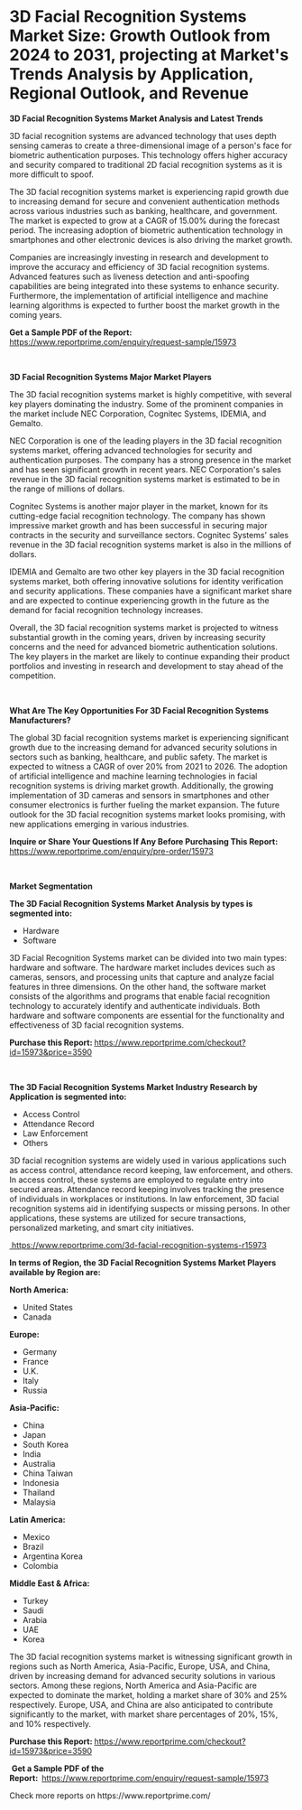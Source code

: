 <p><h1>3D Facial Recognition Systems Market Size: Growth Outlook from 2024 to 2031, projecting at Market's Trends Analysis by Application, Regional Outlook, and Revenue</h1></p><p><strong>3D Facial Recognition Systems Market Analysis and Latest Trends</strong></p>
<p><p>3D facial recognition systems are advanced technology that uses depth sensing cameras to create a three-dimensional image of a person's face for biometric authentication purposes. This technology offers higher accuracy and security compared to traditional 2D facial recognition systems as it is more difficult to spoof.</p><p>The 3D facial recognition systems market is experiencing rapid growth due to increasing demand for secure and convenient authentication methods across various industries such as banking, healthcare, and government. The market is expected to grow at a CAGR of 15.00% during the forecast period. The increasing adoption of biometric authentication technology in smartphones and other electronic devices is also driving the market growth.</p><p>Companies are increasingly investing in research and development to improve the accuracy and efficiency of 3D facial recognition systems. Advanced features such as liveness detection and anti-spoofing capabilities are being integrated into these systems to enhance security. Furthermore, the implementation of artificial intelligence and machine learning algorithms is expected to further boost the market growth in the coming years.</p></p>
<p><strong>Get a Sample PDF of the Report:&nbsp;</strong> <a href="https://www.reportprime.com/enquiry/request-sample/15973">https://www.reportprime.com/enquiry/request-sample/15973</a></p>
<p>&nbsp;</p>
<p><strong>3D Facial Recognition Systems Major Market Players</strong></p>
<p><p>The 3D facial recognition systems market is highly competitive, with several key players dominating the industry. Some of the prominent companies in the market include NEC Corporation, Cognitec Systems, IDEMIA, and Gemalto. </p><p>NEC Corporation is one of the leading players in the 3D facial recognition systems market, offering advanced technologies for security and authentication purposes. The company has a strong presence in the market and has seen significant growth in recent years. NEC Corporation's sales revenue in the 3D facial recognition systems market is estimated to be in the range of millions of dollars.</p><p>Cognitec Systems is another major player in the market, known for its cutting-edge facial recognition technology. The company has shown impressive market growth and has been successful in securing major contracts in the security and surveillance sectors. Cognitec Systems' sales revenue in the 3D facial recognition systems market is also in the millions of dollars.</p><p>IDEMIA and Gemalto are two other key players in the 3D facial recognition systems market, both offering innovative solutions for identity verification and security applications. These companies have a significant market share and are expected to continue experiencing growth in the future as the demand for facial recognition technology increases.</p><p>Overall, the 3D facial recognition systems market is projected to witness substantial growth in the coming years, driven by increasing security concerns and the need for advanced biometric authentication solutions. The key players in the market are likely to continue expanding their product portfolios and investing in research and development to stay ahead of the competition.</p></p>
<p>&nbsp;</p>
<p><strong>What Are The Key Opportunities For 3D Facial Recognition Systems Manufacturers?</strong></p>
<p><p>The global 3D facial recognition systems market is experiencing significant growth due to the increasing demand for advanced security solutions in sectors such as banking, healthcare, and public safety. The market is expected to witness a CAGR of over 20% from 2021 to 2026. The adoption of artificial intelligence and machine learning technologies in facial recognition systems is driving market growth. Additionally, the growing implementation of 3D cameras and sensors in smartphones and other consumer electronics is further fueling the market expansion. The future outlook for the 3D facial recognition systems market looks promising, with new applications emerging in various industries.</p></p>
<p><strong>Inquire or Share Your Questions If Any Before Purchasing This Report:</strong> <a href="https://www.reportprime.com/enquiry/pre-order/15973">https://www.reportprime.com/enquiry/pre-order/15973</a></p>
<p>&nbsp;</p>
<p><strong>Market Segmentation</strong></p>
<p><strong>The 3D Facial Recognition Systems Market Analysis by types is segmented into:</strong></p>
<p><ul><li>Hardware</li><li>Software</li></ul></p>
<p><p>3D Facial Recognition Systems market can be divided into two main types: hardware and software. The hardware market includes devices such as cameras, sensors, and processing units that capture and analyze facial features in three dimensions. On the other hand, the software market consists of the algorithms and programs that enable facial recognition technology to accurately identify and authenticate individuals. Both hardware and software components are essential for the functionality and effectiveness of 3D facial recognition systems.</p></p>
<p><strong>Purchase this Report:&nbsp;</strong><a href="https://www.reportprime.com/checkout?id=15973&price=3590">https://www.reportprime.com/checkout?id=15973&price=3590</a></p>
<p>&nbsp;</p>
<p><strong>The 3D Facial Recognition Systems Market Industry Research by Application is segmented into:</strong></p>
<p><ul><li>Access Control</li><li>Attendance Record</li><li>Law Enforcement</li><li>Others</li></ul></p>
<p><p>3D facial recognition systems are widely used in various applications such as access control, attendance record keeping, law enforcement, and others. In access control, these systems are employed to regulate entry into secured areas. Attendance record keeping involves tracking the presence of individuals in workplaces or institutions. In law enforcement, 3D facial recognition systems aid in identifying suspects or missing persons. In other applications, these systems are utilized for secure transactions, personalized marketing, and smart city initiatives.</p></p>
<p><a href="https://www.reportprime.com/3d-facial-recognition-systems-r15973">&nbsp;https://www.reportprime.com/3d-facial-recognition-systems-r15973</a></p>
<p><strong>In terms of Region, the 3D Facial Recognition Systems Market Players available by Region are:</strong></p>
<p>
    <p> <strong> North America: </strong>
        <ul>
            <li>United States</li>
            <li>Canada</li>
        </ul>
        </p> 
    <p> <strong> Europe: </strong>
        <ul>
            <li>Germany</li>
            <li>France</li>
            <li>U.K.</li>
            <li>Italy</li>
            <li>Russia</li>
        </ul>
        </p> 
    <p> <strong> Asia-Pacific: </strong>
        <ul>
            <li>China</li>
            <li>Japan</li>
            <li>South Korea</li>
            <li>India</li>
            <li>Australia</li>
            <li>China Taiwan</li>
            <li>Indonesia</li>
            <li>Thailand</li>
            <li>Malaysia</li>
        </ul>
        </p> 
    <p> <strong> Latin America: </strong>
        <ul>
            <li>Mexico</li>
            <li>Brazil</li>
            <li>Argentina Korea</li>
            <li>Colombia</li>
        </ul>
        </p> 
    <p> <strong> Middle East & Africa: </strong>
        <ul>
            <li>Turkey</li>
            <li>Saudi</li>
            <li>Arabia</li>
            <li>UAE</li>
            <li>Korea</li>
        </ul>
    </p>
    </p>
<p><p>The 3D facial recognition systems market is witnessing significant growth in regions such as North America, Asia-Pacific, Europe, USA, and China, driven by increasing demand for advanced security solutions in various sectors. Among these regions, North America and Asia-Pacific are expected to dominate the market, holding a market share of 30% and 25% respectively. Europe, USA, and China are also anticipated to contribute significantly to the market, with market share percentages of 20%, 15%, and 10% respectively.</p></p>
<p><strong>Purchase this Report: </strong><a href="https://www.reportprime.com/checkout?id=15973&price=3590">https://www.reportprime.com/checkout?id=15973&price=3590</a></p>
<p>&nbsp;<strong>Get a Sample PDF of the Report:&nbsp;&nbsp;</strong><a href="https://www.reportprime.com/enquiry/request-sample/15973">https://www.reportprime.com/enquiry/request-sample/15973</a></p>
<p><strong></strong></p>
<p>Check more reports on https://www.reportprime.com/</p>